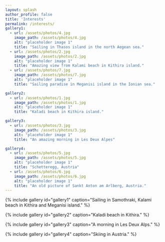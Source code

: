 ```yaml
---
layout: splash
author_profile: false
title: 'Interests'
permalink: /interests/
gallery1:
  - url: /assets/photos/4.jpg
    image_path: /assets/photos/4.jpg
    alt: "placeholder image 1"
    title: "Sailing in Thasos island in the north Aegean sea."
  - url: /assets/photos/2.jpg
    image_path: /assets/photos/2.jpg
    alt: "placeholder image 1"
    title: "Amazing view from Kalami beach in Kithira island."
  - url: /assets/photos/7.jpg
    image_path: /assets/photos/7.jpg
    alt: "placeholder image 1"
    title: "Sailing paradise in Meganisi island in the Ionian sea."

gallery2:
  - url: /assets/photos/1.jpg
    image_path: /assets/photos/1.jpg
    alt: "placeholder image 1"
    title: "Kaladi beach in Kithira island."

gallery3:
  - url: /assets/photos/3.jpg
    image_path: /assets/photos/3.jpg
    alt: "placeholder image 1"
    title: "An amazing morning in Les Deux Alpes"

gallery4:
  - url: /assets/photos/5.jpg
    image_path: /assets/photos/5.jpg
    alt: "placeholder image 1"
    title: "Schetteregg, Austria"
  - url: /assets/photos/6.jpg
    image_path: /assets/photos/6.jpg
    alt: "placeholder image 1"
    title: "An old picture of Sankt Anton am Arlberg, Austria."
---
```


{% include gallery id="gallery1" caption="Sailing in Samothraki, Kalami beach in Kithira and Meganisi island." %}

{% include gallery id="gallery2" caption="Kaladi beach in Kithira." %}

{% include gallery id="gallery3" caption="A morning in Les Deux Alps." %}

{% include gallery id="gallery4" caption="Skiing in Austria." %}
